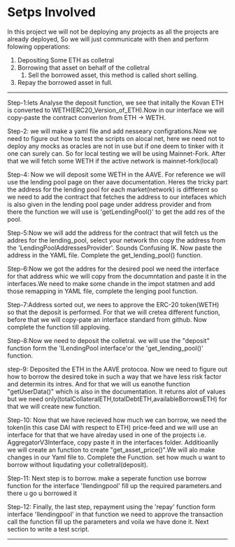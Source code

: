 # Setps Involved

In this project we will not be deploying any projects as all the projects are 
already deployed, So we will just communicate with then and perform folowing 
opperations:
1. Depositing Some ETH as colletral
2. Borrowing that asset on behalf of the colletral
    1. Sell the borrowed asset, this method is called short selling.
3. Repay the borrowed asset in full. 
---------
Step-1:lets Analyse the deposit function, we see that initally the Kovan ETH is converted to WETH(ERC20_Version_of_ETH).Now in our interface we will copy-paste  the contract converion from ETH -> WETH. 

Step-2: we will make a yaml file and add nesseary configrations.Now we need to figure out how to test the scripts on alocal net, here we need not to deploy any mocks as oracles are not in use but if one deem to tinker with it one can surely can. So for local testing we will be using Mainnet-Fork. After that we will fetch some WETH if the active network is mainnet-fork(local) 

Step-4: Now we will deposit some WETH in the AAVE. For reference we will use the lending pool page on ther aave documentation. Heres the tricky part the address for the lending pool for each market(network) is diffferent so we need to add the contract that fetches the address to our intefaces which is also given in the lending pool page under address provider and from there the function we will use is 'getLendingPool()' to get the add res of the pool.

Step-5:Now we will add the address for the contract that will fetch us the addres for the lending_pool, select your network thn copy the address from the 'LendingPoolAddressesProvider'. Sounds Confusing IK. Now paste the address in the YAML file. Complete the get_lending_pool() function.

Step-6:Now we got the addres for the desired pool we need the interface for that address whic we will copy from the documntation and paste it in the interfaces.We need to make some chande in the impot statmen and add those remapping in YAML file, complete the lenging pool function.

Step-7:Address sorted out, we nees to approve the ERC-20 token(WETH) so that the deposit is performed. For that we will cretea different function, before that we will copy-pate an interface standard from github. Now complete the function till apploving.

Step-8:Now we need to deposit the colletral. we will use the "deposit" function form the 'ILendingPool interface'or the 'get_lending_pool()' function.

step-9: Deposited the ETH in the AAVE protocoa. Now we need to figure out how to borrow the desired toke in such a way that we have less risk factor and determin its intres. And for that we will us eanothe function "getUserData()" which is also in the documentation. It returns alot of values but we need only(totalCollateralETH,totalDebtETH,availableBorrowsETH) for that we will create new function.

Step-10: Now that we have recieved how much we can borrow, we need the token(in this case DAI with respect to ETH) price-feed and we will use an interface for that that we have alreday used in one of the projects i.e. AggregatorV3Interface, copy paste it in the interfaces folder. Additioanlly we will create an function to create "get_asset_price()".We will alo make changes in  our Yaml file to. Complete the Function. set how much u want to borrow without liqudating your colletral(deposit).

Step-11: Next step is to borrow. make a seperate function use borrow function for the interface 'Ilendingpool' fill up the required parameters.and there u go u borrowed it 

Step-12: Finally, the last step, repayment using the 'repay' function form interface 'Ilendingpool' in that function we need to approve the transaction call the function fill up the parameters and voila we have done it. Next section to write a test script.

-----
